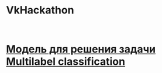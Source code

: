 # VkHackathon
 
 
 <h1>
  <br>
  <a href="https://github.com/TayaPenskaya/VkHackathon/blob/master/multi-label-classification-bert.ipynb">Модель для решения задачи Multilabel classification</a>
  <br>
 </h1>
